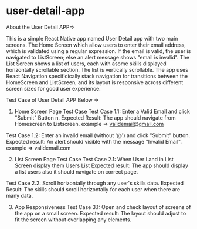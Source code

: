 # user-detail-app

About the User Detail APP=>

This is a simple React Native app named User Detail app with two main screens. The Home Screen which allow users to enter their email address, which is validated using a regular expression. If the email is valid, the user is navigated to ListScreen; else an alert message shows "email is invalid". The List Screen shows a list of users, each with asome skills displayed horizontally scrollable section. The list is vertically scrollable. The app uses React Navigation specificically stack navigation for transitions between the HomeScreen and ListScreen, and its layout is responsive across different screen sizes for good user experience.



Test Case of User Detail APP Below => 

1. Home Screen Page Test Case
Test Case 1.1: Enter a Valid Email and click "Submit" Button n.
Expected Result: The app should navigate from Homescreen to Listscreen.
example => validemail@gmail.com

Test Case 1.2: Enter an invalid email (without '@') and click "Submit" button.
Expected result: An alert should visible with the message "Invalid Email".
example => validemail.com

2. List Screen Page Test Case
Test Case 2.1: When User Land in List Screen display them Users List
Expected result: The app should display a list users also it should navigate on correct page.

Test Case 2.2: Scroll horizontally through any user's skills data.
Expected Result: The skills should scroll horizontally for each user when there are many data.

3. App Responsiveness
Test Case 3.1: Open and check layout of screens of the app on a small screen.
Expected result: The layout should adjust to fit the screen without overlapping any elements.



